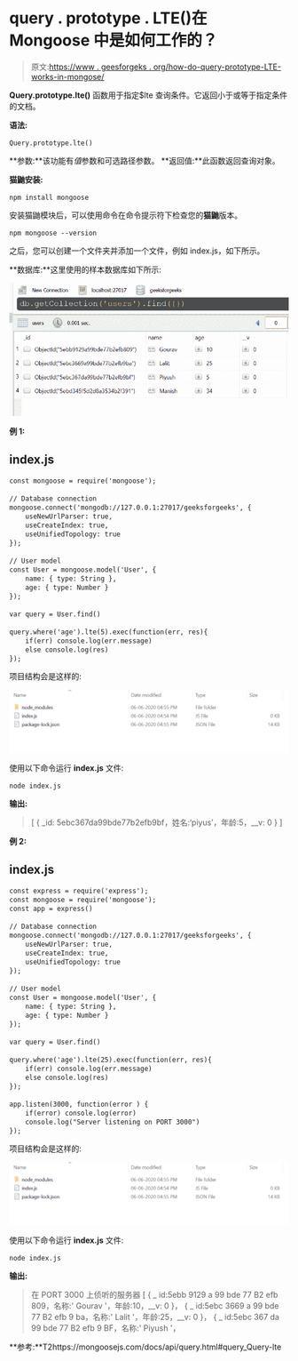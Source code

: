 # query . prototype . LTE()在 Mongoose 中是如何工作的？

> 原文:[https://www . geesforgeks . org/how-do-query-prototype-LTE-works-in-mongose/](https://www.geeksforgeeks.org/how-does-query-prototype-lte-works-in-mongoose/)

**Query.prototype.lte()** 函数用于指定$lte 查询条件。它返回小于或等于指定条件的文档。

**语法:**

```
Query.prototype.lte()
```

**参数:**该功能有*值*参数和可选路径参数。
**返回值:**此函数返回查询对象。

**猫鼬安装:**

```
npm install mongoose
```

安装猫鼬模块后，可以使用命令在命令提示符下检查您的**猫鼬**版本。

```
npm mongoose --version
```

之后，您可以创建一个文件夹并添加一个文件，例如 index.js，如下所示。

**数据库:**这里使用的样本数据库如下所示:

![](img/2134265eb70c448baf37786789f2598a.png)

**例 1:**

## index.js

```
const mongoose = require('mongoose');

// Database connection
mongoose.connect('mongodb://127.0.0.1:27017/geeksforgeeks', {
    useNewUrlParser: true,
    useCreateIndex: true,
    useUnifiedTopology: true
});

// User model
const User = mongoose.model('User', { 
    name: { type: String },
    age: { type: Number }
});

var query = User.find()

query.where('age').lte(5).exec(function(err, res){
    if(err) console.log(err.message)
    else console.log(res)
});
```

项目结构会是这样的:

![](img/3209d9b4369c180282a34be8070d7d6e.png)

使用以下命令运行 **index.js** 文件:

```
node index.js
```

**输出:**

> [ { _id: 5ebc367da99bde77b2efb9bf，姓名:‘piyus’，年龄:5，__v: 0 } ]

**例 2:**

## index.js

```
const express = require('express');
const mongoose = require('mongoose');
const app = express()

// Database connection
mongoose.connect('mongodb://127.0.0.1:27017/geeksforgeeks', {
    useNewUrlParser: true,
    useCreateIndex: true,
    useUnifiedTopology: true
});

// User model
const User = mongoose.model('User', { 
    name: { type: String },
    age: { type: Number }
});

var query = User.find()

query.where('age').lte(25).exec(function(err, res){
    if(err) console.log(err.message)
    else console.log(res)
});

app.listen(3000, function(error ) {
    if(error) console.log(error)
    console.log("Server listening on PORT 3000")
});
```

项目结构会是这样的:

![](img/3209d9b4369c180282a34be8070d7d6e.png)

使用以下命令运行 **index.js** 文件:

```
node index.js
```

**输出:**

> 在 PORT 3000 上侦听的服务器
> [
> { _ id:5ebb 9129 a 99 bde 77 B2 efb 809，名称:' Gourav '，年龄:10，__v: 0 }，
> { _ id:5ebc 3669 a 99 bde 77 B2 efb 9 ba，名称:' Lalit '，年龄:25，__v: 0 }，
> { _ id:5ebc 367 da 99 bde 77 B2 efb 9 BF，名称:' Piyush '，

**参考:**T2https://mongoosejs.com/docs/api/query.html#query_Query-lte